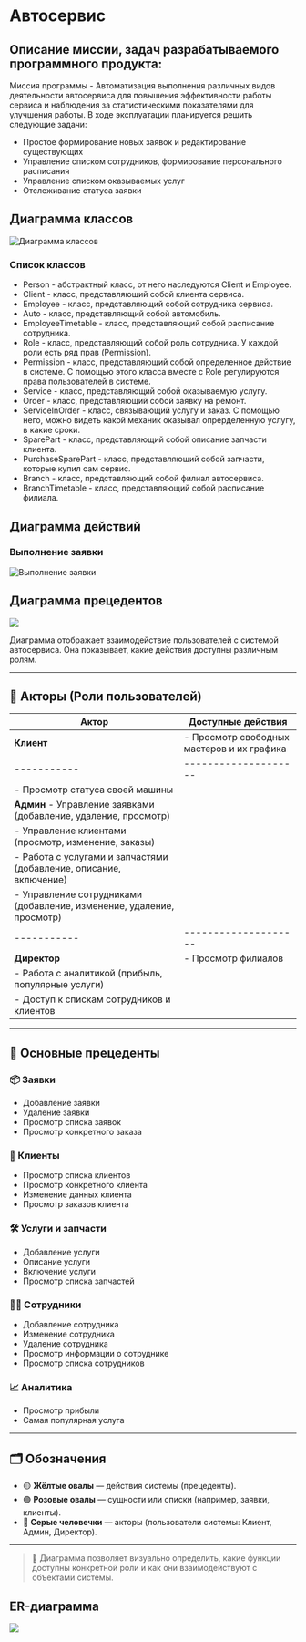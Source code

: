 # Автосервис
## Описание миссии, задач разрабатываемого программного продукта:
Миссия программы - Автоматизация выполнения различных видов деятельности автосервиса для повышения эффективности работы сервиса и наблюдения за статистическими показателями для улучшения работы.
В ходе эксплуатации планируется решить следующие задачи:
-   Простое формирование новых заявок и редактирование существующих
-   Управление списком сотрудников, формирование персонального расписания
-   Управление списком оказываемых услуг
-   Отслеживание статуса заявки

## Диаграмма классов
![](./img/Classes.jpg "Диаграмма классов")

### Список классов
-   Person - абстрактный класс, от него наследуются Client и Employee.
-   Client - класс, представляющий собой клиента сервиса.
-   Employee - класс, представляющий собой сотрудника сервиса.
-   Auto - класс, представляющий собой автомобиль.
-   EmployeeTimetable - класс, представляющий собой расписание сотрудника.
-   Role - класс, представляющий собой роль сотрудника. У каждой роли есть ряд прав (Permission).
-   Permission - класс, представляющий собой определенное действие в системе. С помощью этого класса вместе с Role регулируются права пользователей в системе.
-   Service - класс, представляющий собой оказываемую услугу.
-   Order - класс, представляющий собой заявку на ремонт.
-   ServiceInOrder - класс, связывающий услугу и заказ. С помощью него,  можно видеть какой механик оказывал опрерделенную услугу, в какие сроки.
-   SparePart - класс, представляющий собой описание запчасти клиента.
-   PurchaseSparePart - класс, представляющий собой запчасти, которые купил сам сервис.
-   Branch - класс, представляющий собой филиал автосервиса.
-   BranchTimetable - класс, представляющий собой расписание филиала.

## Диаграмма действий
### Выполнение заявки
![](./img/Activity.jpg "Выполнение заявки")

## Диаграмма прецедентов
![](./img/UseCase.jpg)

Диаграмма отображает взаимодействие пользователей с системой автосервиса. Она показывает, какие действия доступны различным ролям.

---

## 👥 Акторы (Роли пользователей)

| Актор     | Доступные действия |
|-----------|--------------------|
| **Клиент** | - Просмотр свободных мастеров и их графика |
|-----------|--------------------|
            - Просмотр статуса своей машины |
| **Админ**   - Управление заявками (добавление, удаление, просмотр) | 
              - Управление клиентами (просмотр, изменение, заказы) |
              - Работа с услугами и запчастями (добавление, описание, включение)|
              - Управление сотрудниками (добавление, изменение, удаление, просмотр) |
|-----------|--------------------|
| **Директор** | - Просмотр филиалов |
                 - Работа с аналитикой (прибыль, популярные услуги) | 
                 - Доступ к спискам сотрудников и клиентов |


---

## 🧾 Основные прецеденты

### 📦 Заявки
- Добавление заявки  
- Удаление заявки  
- Просмотр списка заявок  
- Просмотр конкретного заказа

### 👤 Клиенты
- Просмотр списка клиентов  
- Просмотр конкретного клиента  
- Изменение данных клиента  
- Просмотр заказов клиента

### 🛠 Услуги и запчасти
- Добавление услуги  
- Описание услуги  
- Включение услуги  
- Просмотр списка запчастей

### 👨‍🔧 Сотрудники
- Добавление сотрудника  
- Изменение сотрудника  
- Удаление сотрудника  
- Просмотр информации о сотруднике  
- Просмотр списка сотрудников

### 📈 Аналитика
- Просмотр прибыли  
- Самая популярная услуга

---

## 🗂 Обозначения

- 🟡 **Жёлтые овалы** — действия системы (прецеденты).
- 🟣 **Розовые овалы** — сущности или списки (например, заявки, клиенты).
- 👤 **Серые человечки** — акторы (пользователи системы: Клиент, Админ, Директор).

---

> 📌 Диаграмма позволяет визуально определить, какие функции доступны конкретной роли и как они взаимодействуют с объектами системы.

## ER-диаграмма
![](./img/ER.png)


